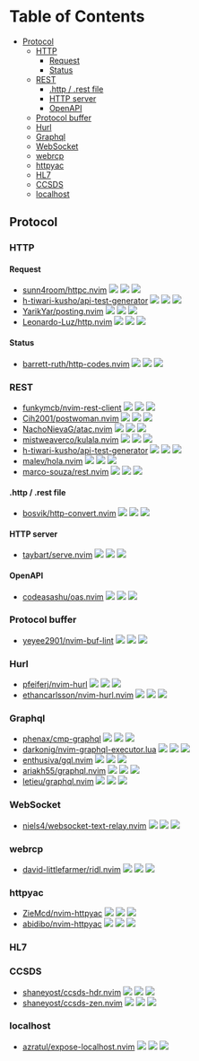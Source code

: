 # Table of Contents

<!-- toc -->

- [Protocol](#protocol)
  * [HTTP](#http)
    + [Request](#request)
    + [Status](#status)
  * [REST](#rest)
    + [.http / .rest file](#http--rest-file)
    + [HTTP server](#http-server)
    + [OpenAPI](#openapi)
  * [Protocol buffer](#protocol-buffer)
  * [Hurl](#hurl)
  * [Graphql](#graphql)
  * [WebSocket](#websocket)
  * [webrcp](#webrcp)
  * [httpyac](#httpyac)
  * [HL7](#hl7)
  * [CCSDS](#ccsds)
  * [localhost](#localhost)

<!-- tocstop -->

## Protocol

### HTTP

#### Request

- [sunn4room/httpc.nvim](https://github.com/sunn4room/httpc.nvim) ![](https://img.shields.io/github/stars/sunn4room/httpc.nvim) ![](https://img.shields.io/github/last-commit/sunn4room/httpc.nvim) ![](https://img.shields.io/github/commit-activity/y/sunn4room/httpc.nvim)
- [h-tiwari-kusho/api-test-generator](https://github.com/h-tiwari-kusho/api-test-generator) ![](https://img.shields.io/github/stars/h-tiwari-kusho/api-test-generator) ![](https://img.shields.io/github/last-commit/h-tiwari-kusho/api-test-generator) ![](https://img.shields.io/github/commit-activity/y/h-tiwari-kusho/api-test-generator)
- [YarikYar/posting.nvim](https://github.com/YarikYar/posting.nvim) ![](https://img.shields.io/github/stars/YarikYar/posting.nvim) ![](https://img.shields.io/github/last-commit/YarikYar/posting.nvim) ![](https://img.shields.io/github/commit-activity/y/YarikYar/posting.nvim)
- [Leonardo-Luz/http.nvim](https://github.com/Leonardo-Luz/http.nvim) ![](https://img.shields.io/github/stars/Leonardo-Luz/http.nvim) ![](https://img.shields.io/github/last-commit/Leonardo-Luz/http.nvim) ![](https://img.shields.io/github/commit-activity/y/Leonardo-Luz/http.nvim)

#### Status

- [barrett-ruth/http-codes.nvim](https://github.com/barrett-ruth/http-codes.nvim) ![](https://img.shields.io/github/stars/barrett-ruth/http-codes.nvim) ![](https://img.shields.io/github/last-commit/barrett-ruth/http-codes.nvim) ![](https://img.shields.io/github/commit-activity/y/barrett-ruth/http-codes.nvim)

### REST

- [funkymcb/nvim-rest-client](https://github.com/funkymcb/nvim-rest-client) ![](https://img.shields.io/github/stars/funkymcb/nvim-rest-client) ![](https://img.shields.io/github/last-commit/funkymcb/nvim-rest-client) ![](https://img.shields.io/github/commit-activity/y/funkymcb/nvim-rest-client)
- [Cih2001/postwoman.nvim](https://github.com/Cih2001/postwoman.nvim) ![](https://img.shields.io/github/stars/Cih2001/postwoman.nvim) ![](https://img.shields.io/github/last-commit/Cih2001/postwoman.nvim) ![](https://img.shields.io/github/commit-activity/y/Cih2001/postwoman.nvim)
- [NachoNievaG/atac.nvim](https://github.com/NachoNievaG/atac.nvim) ![](https://img.shields.io/github/stars/NachoNievaG/atac.nvim) ![](https://img.shields.io/github/last-commit/NachoNievaG/atac.nvim) ![](https://img.shields.io/github/commit-activity/y/NachoNievaG/atac.nvim)
- [mistweaverco/kulala.nvim](https://github.com/mistweaverco/kulala.nvim) ![](https://img.shields.io/github/stars/mistweaverco/kulala.nvim) ![](https://img.shields.io/github/last-commit/mistweaverco/kulala.nvim) ![](https://img.shields.io/github/commit-activity/y/mistweaverco/kulala.nvim)
- [h-tiwari-kusho/api-test-generator](https://github.com/h-tiwari-kusho/api-test-generator) ![](https://img.shields.io/github/stars/h-tiwari-kusho/api-test-generator) ![](https://img.shields.io/github/last-commit/h-tiwari-kusho/api-test-generator) ![](https://img.shields.io/github/commit-activity/y/h-tiwari-kusho/api-test-generator)
- [malev/hola.nvim](https://github.com/malev/hola.nvim) ![](https://img.shields.io/github/stars/malev/hola.nvim) ![](https://img.shields.io/github/last-commit/malev/hola.nvim) ![](https://img.shields.io/github/commit-activity/y/malev/hola.nvim)
- [marco-souza/rest.nvim](https://github.com/marco-souza/rest.nvim) ![](https://img.shields.io/github/stars/marco-souza/rest.nvim) ![](https://img.shields.io/github/last-commit/marco-souza/rest.nvim) ![](https://img.shields.io/github/commit-activity/y/marco-souza/rest.nvim)

#### .http / .rest file

- [bosvik/http-convert.nvim](https://github.com/bosvik/http-convert.nvim) ![](https://img.shields.io/github/stars/bosvik/http-convert.nvim) ![](https://img.shields.io/github/last-commit/bosvik/http-convert.nvim) ![](https://img.shields.io/github/commit-activity/y/bosvik/http-convert.nvim)

#### HTTP server

- [taybart/serve.nvim](https://github.com/taybart/serve.nvim) ![](https://img.shields.io/github/stars/taybart/serve.nvim) ![](https://img.shields.io/github/last-commit/taybart/serve.nvim) ![](https://img.shields.io/github/commit-activity/y/taybart/serve.nvim)

#### OpenAPI

- [codeasashu/oas.nvim](https://github.com/codeasashu/oas.nvim) ![](https://img.shields.io/github/stars/codeasashu/oas.nvim) ![](https://img.shields.io/github/last-commit/codeasashu/oas.nvim) ![](https://img.shields.io/github/commit-activity/y/codeasashu/oas.nvim)

### Protocol buffer

- [yeyee2901/nvim-buf-lint](https://github.com/yeyee2901/nvim-buf-lint) ![](https://img.shields.io/github/stars/yeyee2901/nvim-buf-lint) ![](https://img.shields.io/github/last-commit/yeyee2901/nvim-buf-lint) ![](https://img.shields.io/github/commit-activity/y/yeyee2901/nvim-buf-lint)

### Hurl

- [pfeiferj/nvim-hurl](https://github.com/pfeiferj/nvim-hurl) ![](https://img.shields.io/github/stars/pfeiferj/nvim-hurl) ![](https://img.shields.io/github/last-commit/pfeiferj/nvim-hurl) ![](https://img.shields.io/github/commit-activity/y/pfeiferj/nvim-hurl)
- [ethancarlsson/nvim-hurl.nvim](https://github.com/ethancarlsson/nvim-hurl.nvim) ![](https://img.shields.io/github/stars/ethancarlsson/nvim-hurl.nvim) ![](https://img.shields.io/github/last-commit/ethancarlsson/nvim-hurl.nvim) ![](https://img.shields.io/github/commit-activity/y/ethancarlsson/nvim-hurl.nvim)

### Graphql

- [phenax/cmp-graphql](https://github.com/phenax/cmp-graphql) ![](https://img.shields.io/github/stars/phenax/cmp-graphql) ![](https://img.shields.io/github/last-commit/phenax/cmp-graphql) ![](https://img.shields.io/github/commit-activity/y/phenax/cmp-graphql)
- [darkonig/nvim-graphql-executor.lua](https://github.com/darkonig/nvim-graphql-executor.lua) ![](https://img.shields.io/github/stars/darkonig/nvim-graphql-executor.lua) ![](https://img.shields.io/github/last-commit/darkonig/nvim-graphql-executor.lua) ![](https://img.shields.io/github/commit-activity/y/darkonig/nvim-graphql-executor.lua)
- [enthusiva/gql.nvim](https://github.com/enthusiva/gql.nvim) ![](https://img.shields.io/github/stars/enthusiva/gql.nvim) ![](https://img.shields.io/github/last-commit/enthusiva/gql.nvim) ![](https://img.shields.io/github/commit-activity/y/enthusiva/gql.nvim)
- [ariakh55/graphql.nvim](https://github.com/ariakh55/graphql.nvim) ![](https://img.shields.io/github/stars/ariakh55/graphql.nvim) ![](https://img.shields.io/github/last-commit/ariakh55/graphql.nvim) ![](https://img.shields.io/github/commit-activity/y/ariakh55/graphql.nvim)
- [letieu/graphql.nvim](https://github.com/letieu/graphql.nvim) ![](https://img.shields.io/github/stars/letieu/graphql.nvim) ![](https://img.shields.io/github/last-commit/letieu/graphql.nvim) ![](https://img.shields.io/github/commit-activity/y/letieu/graphql.nvim)

### WebSocket

- [niels4/websocket-text-relay.nvim](https://github.com/niels4/websocket-text-relay.nvim) ![](https://img.shields.io/github/stars/niels4/websocket-text-relay.nvim) ![](https://img.shields.io/github/last-commit/niels4/websocket-text-relay.nvim) ![](https://img.shields.io/github/commit-activity/y/niels4/websocket-text-relay.nvim)

### webrcp

- [david-littlefarmer/ridl.nvim](https://github.com/david-littlefarmer/ridl.nvim) ![](https://img.shields.io/github/stars/david-littlefarmer/ridl.nvim) ![](https://img.shields.io/github/last-commit/david-littlefarmer/ridl.nvim) ![](https://img.shields.io/github/commit-activity/y/david-littlefarmer/ridl.nvim)

### httpyac

- [ZieMcd/nvim-httpyac](https://github.com/ZieMcd/nvim-httpyac) ![](https://img.shields.io/github/stars/ZieMcd/nvim-httpyac) ![](https://img.shields.io/github/last-commit/ZieMcd/nvim-httpyac) ![](https://img.shields.io/github/commit-activity/y/ZieMcd/nvim-httpyac)
- [abidibo/nvim-httpyac](https://github.com/abidibo/nvim-httpyac) ![](https://img.shields.io/github/stars/abidibo/nvim-httpyac) ![](https://img.shields.io/github/last-commit/abidibo/nvim-httpyac) ![](https://img.shields.io/github/commit-activity/y/abidibo/nvim-httpyac)

### HL7

### CCSDS

- [shaneyost/ccsds-hdr.nvim](https://github.com/shaneyost/ccsds-hdr.nvim) ![](https://img.shields.io/github/stars/shaneyost/ccsds-hdr.nvim) ![](https://img.shields.io/github/last-commit/shaneyost/ccsds-hdr.nvim) ![](https://img.shields.io/github/commit-activity/y/shaneyost/ccsds-hdr.nvim)
- [shaneyost/ccsds-zen.nvim](https://github.com/shaneyost/ccsds-zen.nvim) ![](https://img.shields.io/github/stars/shaneyost/ccsds-zen.nvim) ![](https://img.shields.io/github/last-commit/shaneyost/ccsds-zen.nvim) ![](https://img.shields.io/github/commit-activity/y/shaneyost/ccsds-zen.nvim)

### localhost

- [azratul/expose-localhost.nvim](https://github.com/azratul/expose-localhost.nvim) ![](https://img.shields.io/github/stars/azratul/expose-localhost.nvim) ![](https://img.shields.io/github/last-commit/azratul/expose-localhost.nvim) ![](https://img.shields.io/github/commit-activity/y/azratul/expose-localhost.nvim)
